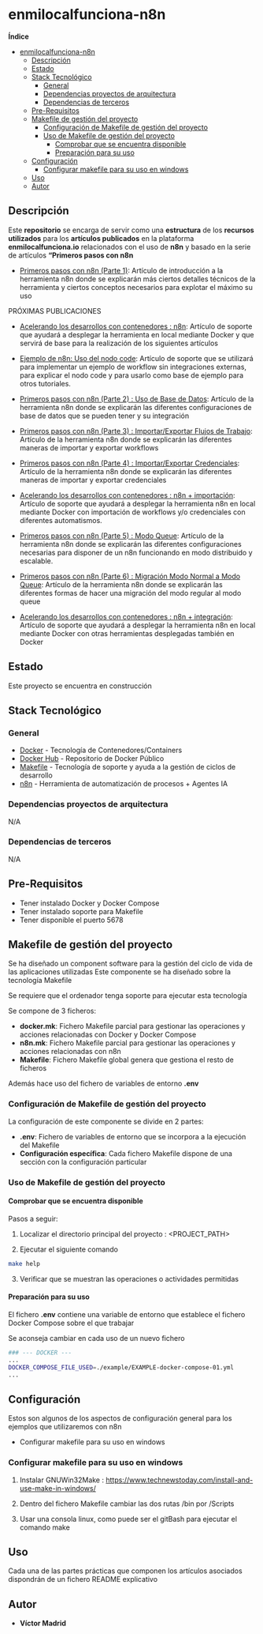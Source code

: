 # enmilocalfunciona-n8n





**Índice**

- [enmilocalfunciona-n8n](#enmilocalfunciona-n8n)
  - [Descripción](#descripción)
  - [Estado](#estado)
  - [Stack Tecnológico](#stack-tecnológico)
    - [General](#general)
    - [Dependencias proyectos de arquitectura](#dependencias-proyectos-de-arquitectura)
    - [Dependencias de terceros](#dependencias-de-terceros)
  - [Pre-Requisitos](#pre-requisitos)
  - [Makefile de gestión del proyecto](#makefile-de-gestión-del-proyecto)
    - [Configuración de Makefile de gestión del proyecto](#configuración-de-makefile-de-gestión-del-proyecto)
    - [Uso de Makefile de gestión del proyecto](#uso-de-makefile-de-gestión-del-proyecto)
      - [Comprobar que se encuentra disponible](#comprobar-que-se-encuentra-disponible)
      - [Preparación para su uso](#preparación-para-su-uso)
  - [Configuración](#configuración)
    - [Configurar makefile para su uso en windows](#configurar-makefile-para-su-uso-en-windows)
  - [Uso](#uso)
  - [Autor](#autor)





## Descripción

Este **repositorio** se encarga de servir como una **estructura** de los **recursos utilizados** para los **artículos publicados** en la plataforma **enmilocalfunciona.io** relacionados con el uso de **n8n** y basado en la serie de artículos **“Primeros pasos con n8n**

* [Primeros pasos con n8n (Parte 1)](https://www.enmilocalfunciona.io/primeros-pasos-con-n8n/): Artículo de introducción a la herramienta n8n donde se explicarán más ciertos detalles técnicos de la herramienta y ciertos conceptos necesarios para explotar el máximo su uso

PRÓXIMAS PUBLICACIONES

* [Acelerando los desarrollos con contenedores : n8n](https://www.enmilocalfunciona.io/acelerando-los-desarrollos-con-contenedores-n8n/): Artículo de soporte que ayudará a desplegar la herramienta en local mediante Docker y que servirá de base para la realización de los siguientes artículos

* [Ejemplo de n8n: Uso del nodo code](https://www.enmilocalfunciona.io/ejemplo-de-n8n-uso-del-nodo-code/): Artículo de soporte que se utilizará para implementar un ejemplo de workflow sin integraciones externas, para explicar el nodo code y para usarlo como base de ejemplo para otros tutoriales.

* [Primeros pasos con n8n (Parte 2) : Uso de Base de Datos](https://www.enmilocalfunciona.io/primeros-pasos-con-n8n-parte-2-uso-de-base-de-datos/): Artículo de la herramienta n8n donde se explicarán las diferentes configuraciones de base de datos que se pueden tener y su integración

* [Primeros pasos con n8n (Parte 3) : Importar/Exportar Flujos de Trabajo](https://www.enmilocalfunciona.io/primeros-pasos-con-n8n-parte-3-importar-exportar-flujo/): Artículo de la herramienta n8n donde se explicarán las diferentes maneras de importar y exportar workflows

* [Primeros pasos con n8n (Parte 4) : Importar/Exportar Credenciales](https://www.enmilocalfunciona.io/primeros-pasos-con-n8n-parte-4-importar-exportar-credenciales/): Artículo de la herramienta n8n donde se explicarán las diferentes maneras de importar y exportar credenciales

* [Acelerando los desarrollos con contenedores : n8n + importación](https://www.enmilocalfunciona.io/acelerando-los-desarrollos-con-contenedores-n8n-importacion/): Artículo de soporte que ayudará a desplegar la herramienta n8n en local mediante Docker con importación de workflows y/o credenciales con diferentes automatismos.

* [Primeros pasos con n8n (Parte 5) : Modo Queue](https://www.enmilocalfunciona.io/primeros-pasos-con-n8n-parte-5-modo-queue/): Artículo de la herramienta n8n donde se explicarán las diferentes configuraciones necesarias para disponer de un n8n funcionando en modo distribuido y escalable.

* [Primeros pasos con n8n (Parte 6) : Migración Modo Normal a Modo Queue](https://www.enmilocalfunciona.io/primeros-pasos-con-n8n-parte-6-migracion-modo-normal-a-modo-queue/): Artículo de la herramienta n8n donde se explicarán las diferentes formas de hacer una migración del modo regular al modo queue

* [Acelerando los desarrollos con contenedores : n8n + integración](https://www.enmilocalfunciona.io/acelerando-los-desarrollos-con-contenedores-n8n-integracion/): Artículo de soporte que ayudará a desplegar la herramienta n8n en local mediante Docker con otras herramientas desplegadas también en Docker






## Estado

Este proyecto se encuentra en construcción





## Stack Tecnológico

### General

* [Docker](https://www.docker.com/) - Tecnología de Contenedores/Containers
* [Docker Hub](https://hub.docker.com/) - Repositorio de Docker Público
* [Makefile](https://es.wikipedia.org/wiki/Make) - Tecnología de soporte y ayuda a la gestión de ciclos de desarrollo
* [n8n](https://n8n.io/) - Herramienta de automatización de procesos + Agentes IA



### Dependencias proyectos de arquitectura

N/A


### Dependencias de terceros

N/A





## Pre-Requisitos

* Tener instalado Docker y Docker Compose
* Tener instalado soporte para Makefile
* Tener disponible el puerto 5678





## Makefile de gestión del proyecto

Se ha diseñado un component software para la gestión del ciclo de vida de las aplicaciones utilizadas
Este componente se ha diseñado sobre la tecnología Makefile

Se requiere que el ordenador tenga soporte para ejecutar esta tecnología

Se compone de 3 ficheros:

* **docker.mk**: Fichero Makefile parcial para gestionar las operaciones y acciones relacionadas con Docker y Docker Compose
* **n8n.mk**: Fichero Makefile parcial para gestionar las operaciones y acciones relacionadas con n8n
* **Makefile**: Fichero Makefile global genera que gestiona el resto de ficheros

Además hace uso del fichero de variables de entorno **.env**

### Configuración de Makefile de gestión del proyecto

La configuración de este componente se divide en 2 partes:

* **.env**: Fichero de variables de entorno que se incorpora a la ejecución del Makefile
* **Configuración específica**: Cada fichero Makefile dispone de una sección con la configuración particular

### Uso de Makefile de gestión del proyecto

#### Comprobar que se encuentra disponible

Pasos a seguir:

1. Localizar el directorio principal del proyecto : <PROJECT_PATH>

2. Ejecutar el siguiente comando

```bash
make help
```

3. Verificar que se muestran las operaciones o actividades permitidas


#### Preparación para su uso

El fichero **.env** contiene una variable de entorno que establece el fichero Docker Compose sobre el que trabajar

Se aconseja cambiar en cada uso de un nuevo fichero

```bash
### --- DOCKER ---
...
DOCKER_COMPOSE_FILE_USED=./example/EXAMPLE-docker-compose-01.yml
...
```





## Configuración

Estos son algunos de los aspectos de configuración general para los ejemplos que utilizaremos con n8n

* Configurar makefile para su uso en windows

### Configurar makefile para su uso en windows

1. Instalar GNUWin32Make : https://www.technewstoday.com/install-and-use-make-in-windows/

2. Dentro del fichero Makefile cambiar las dos rutas /bin por /Scripts

3. Usar una consola linux, como puede ser el gitBash para ejecutar el comando make





## Uso

Cada una de las partes prácticas que componen los artículos asociados dispondrán de un fichero README explicativo





## Autor

* **Víctor Madrid**